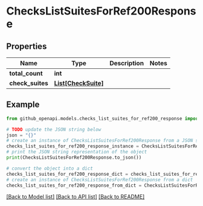 # ChecksListSuitesForRef200Response


## Properties

Name | Type | Description | Notes
------------ | ------------- | ------------- | -------------
**total_count** | **int** |  | 
**check_suites** | [**List[CheckSuite]**](CheckSuite.md) |  | 

## Example

```python
from github_openapi.models.checks_list_suites_for_ref200_response import ChecksListSuitesForRef200Response

# TODO update the JSON string below
json = "{}"
# create an instance of ChecksListSuitesForRef200Response from a JSON string
checks_list_suites_for_ref200_response_instance = ChecksListSuitesForRef200Response.from_json(json)
# print the JSON string representation of the object
print(ChecksListSuitesForRef200Response.to_json())

# convert the object into a dict
checks_list_suites_for_ref200_response_dict = checks_list_suites_for_ref200_response_instance.to_dict()
# create an instance of ChecksListSuitesForRef200Response from a dict
checks_list_suites_for_ref200_response_from_dict = ChecksListSuitesForRef200Response.from_dict(checks_list_suites_for_ref200_response_dict)
```
[[Back to Model list]](../README.md#documentation-for-models) [[Back to API list]](../README.md#documentation-for-api-endpoints) [[Back to README]](../README.md)


